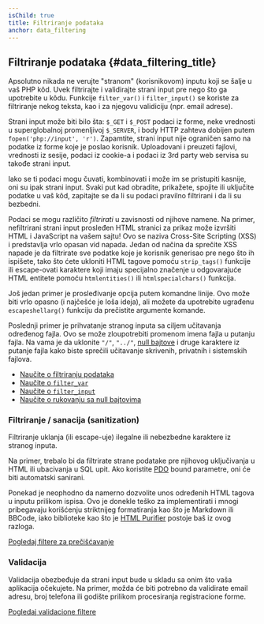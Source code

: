 ```yaml
---
isChild: true
title: Filtriranje podataka
anchor: data_filtering
---
```


## Filtriranje podataka {#data_filtering_title}

Apsolutno nikada ne verujte "stranom" (korisnikovom) inputu koji se šalje u vaš PHP kôd. Uvek filtrirajte i validirajte
strani input pre nego što ga upotrebite u kôdu. Funkcije `filter_var()` i `filter_input()` se koriste za filtriranje
nekog teksta, kao i za njegovu validiciju (npr. email adrese).

Strani input može biti bilo šta: `$_GET` i `$_POST` podaci iz forme, neke vrednosti u superglobalnoj promenljivoj
`$_SERVER`, i body HTTP zahteva dobijen putem `fopen('php://input', 'r')`. Zapamtite, strani input nije ograničen
samo na podatke iz forme koje je poslao korisnik. Uploadovani i preuzeti fajlovi, vrednosti iz sesije, podaci iz cookie-a
i podaci iz 3rd party web servisa su takođe strani input.

Iako se ti podaci mogu čuvati, kombinovati i može im se pristupiti kasnije, oni su ipak strani input. Svaki put
kad obradite, prikažete, spojite ili uključite podatke u vaš kôd, zapitajte se da li su podaci pravilno filtrirani i da
li su bezbedni.

Podaci se mogu različito _filtrirati_ u zavisnosti od njihove namene. Na primer, nefiltrirani strani input prosleđen
HTML stranici za prikaz može izvršiti HTML i JavaScript na vašem sajtu! Ovo se naziva Cross-Site Scripting (XSS) i predstavlja
vrlo opasan vid napada. Jedan od načina da sprečite XSS napade je da filtrirate sve podatke koje je korisnik generisao pre
nego što ih ispišete, tako što ćete ukloniti HTML tagove pomoću `strip_tags()` funkcije ili escape-ovati karaktere koji imaju
specijalno značenje u odgovarajuće HTML entitete pomoću `htmlentities()` ili `htmlspecialchars()` funkcija.

Još jedan primer je prosleđivanje opcija putem komandne linije. Ovo može biti vrlo opasno (i najčešće je
loša ideja), ali možete da upotrebite ugrađenu `escapeshellarg()` funkciju da prečistite argumente komande.

Poslednji primer je prihvatanje stranog inputa sa ciljem učitavanja određenog fajla. Ovo se može
zloupotrebiti promenom imena fajla u putanju fajla. Na vama je da uklonite `"/"`, `"../"`, [null bajtove][6]
i druge karaktere iz putanje fajla kako biste sprečili učitavanje skrivenih, privatnih i sistemskih fajlova.

* [Naučite o filtriranju podataka][1]
* [Naučite o `filter_var`][4]
* [Naučite o `filter_input`][5]
* [Naučite o rukovanju sa null bajtovima][6]

### Filtriranje / sanacija (sanitization)

Filtriranje uklanja (ili escape-uje) ilegalne ili nebezbedne karaktere iz stranog inputa.

Na primer, trebalo bi da filtrirate strane podatake pre njihovog uključivanja u HTML ili ubacivanja u SQL
upit. Ako koristite [PDO](#databases) bound parametre, oni će biti automatski sanirani.

Ponekad je neophodno da namerno dozvolite unos određenih HTML tagova u inputu prilikom ispisa. Ovo je donekle
teško za implementirati i mnogi pribegavaju korišćenju striktnijeg formatiranja kao što je Markdown ili BBCode,
iako biblioteke kao što je [HTML Purifier][html-purifier] postoje baš iz ovog razloga.

[Pogledaj filtere za prečišćavanje][2]

### Validacija

Validacija obezbeđuje da strani input bude u skladu sa onim što vaša aplikacija očekujete. Na primer, možda će
biti potrebno da validirate email adresu, broj telefona ili godište prilikom procesiranja registracione forme.

[Pogledaj validacione filtere][3]

[1]: http://php.net/book.filter
[2]: http://php.net/filter.filters.sanitize
[3]: http://php.net/filter.filters.validate
[4]: http://php.net/function.filter-var
[5]: http://php.net/function.filter-input
[6]: http://php.net/security.filesystem.nullbytes
[html-purifier]: http://htmlpurifier.org/
